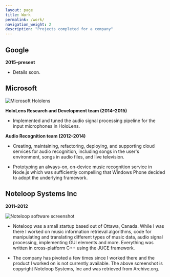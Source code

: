```yaml
---
layout: page
title: Work
permalink: /work/
navigation_weight: 2
description: "Projects completed for a company"
---
```


## Google
**2015&ndash;present**

- Details soon.

## Microsoft

![Microsoft Hololens]({{site.url}}/assets/hololens.jpg)

**HoloLens Research and Development team (2014&ndash;2015)**

- Implemented and tuned the audio signal processing pipeline for the input microphones in HoloLens. 

**Audio Recognition team (2012&ndash;2014)**

- Creating, maintaining, refactoring, deploying, and supporting cloud services for audio recognition, including songs in the user's environment, songs in audio files, and live television.

- Prototyping an always-on, on-device music recognition service in Node.js which was sufficiently compelling that Windows Phone decided to adopt the underlying framework.

## Noteloop Systems Inc
**2011&ndash;2012**

![Noteloop software screenshot]({{site.url}}/assets/noteloop.png)

- Noteloop was a small startup based out of Ottawa, Canada. While I was there I worked on music information retrieval algorithms, code for manipulating and translating different types of music data, audio signal processing, implementing GUI elements and more. Everything was written in cross-platform C++ using the JUCE framework. 

- The company has pivoted a few times since I worked there and the product I worked on is not currently available. The above screenshot is copyright Noteloop Systems, Inc and was retrieved from Archive.org.